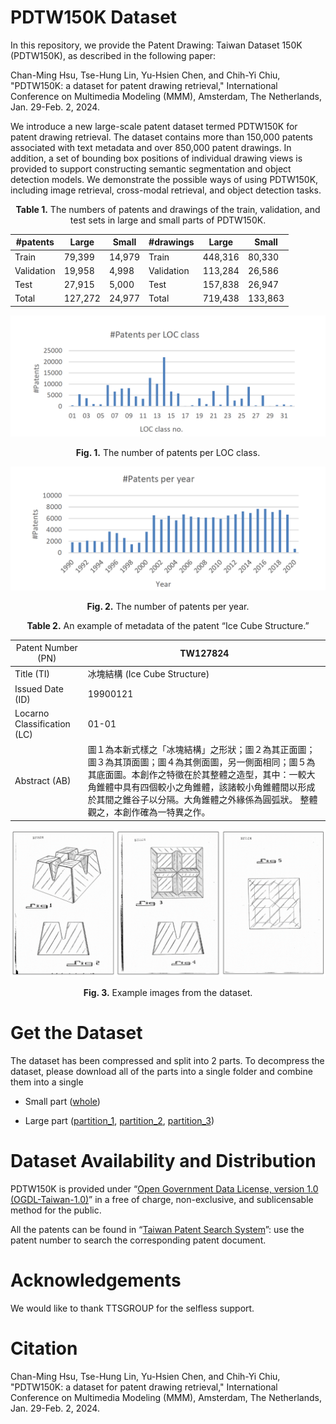 # PDTW150K Dataset
In this repository, we provide the Patent Drawing: Taiwan Dataset 150K (PDTW150K), as described in the following paper:

Chan-Ming Hsu, Tse-Hung Lin, Yu-Hsien Chen, and Chih-Yi Chiu, "PDTW150K: a dataset for patent drawing retrieval," International Conference on Multimedia Modeling (MMM), Amsterdam, The Netherlands, Jan. 29-Feb. 2, 2024.

We introduce a new large-scale patent dataset termed PDTW150K for patent drawing retrieval. The dataset contains more than 150,000 patents associated with text metadata and over 850,000 patent drawings. In addition, a set of bounding box positions of individual drawing views is provided to support constructing semantic segmentation and object detection models. We demonstrate the possible ways of using PDTW150K, including image retrieval, cross-modal retrieval, and object detection tasks.



<div align="center">
  
**Table 1.** The numbers of patents and drawings of the train, validation, and test sets in large and small parts of PDTW150K.

| **#patents**   | Large   | Small    | **#drawings**  | Large   | Small   |
|------------|---------|----------|------------|---------|---------|
| Train      | 79,399  | 14,979   | Train      | 448,316 | 80,330  |
| Validation | 19,958  | 4,998    | Validation | 113,284 | 26,586  |
| Test       | 27,915  | 5,000    | Test       | 157,838 | 26,947  |
| Total      | 127,272 | 24,977   | Total      | 719,438 | 133,863 |


</div>

![fig2](figures/PDTW150K-fig2.PNG)
<div align="center">
  
**Fig. 1.** The number of patents per LOC class.
</div>

![fig3](figures/PDTW150K-fig3.PNG)
<div align="center">
  
**Fig. 2.** The number of patents per year.
</div>






<div align="center">



**Table 2.** An example of metadata of the patent “Ice Cube Structure.”

</div>




| <span style="font-weight:normal">Patent Number (PN)</span>          | TW127824                                                                                                                                                                                                                                                                                          |
|-----------------------------|---------------------------------------------------------------------------------------------------------------------------------------------------------------------------------------------------------------------------------------------------------------------------------------------------|
| Title (TI)                  | 冰塊結構 (Ice Cube Structure)                                                                                                                                                                                                                                                                     |
| Issued Date (ID)            | 19900121                                                                                                                                                                                                                                                                                          |
| Locarno Classification (LC) | 01-01                                                                                                                                                                                                                                                                                             |
| Abstract (AB)               | 圖１為本新式樣之「冰塊結構」之形狀；圖２為其正面圖；圖３為其頂面圖；圖４為其側面圖，另一側面相同；圖５為其底面圖。本創作之特徵在於其整體之造型，其中：一較大角錐體中具有四個較小之角錐體，該諸較小角錐體間以形成於其間之錐谷子以分隔。大角錐體之外緣係為圓弧狀。 整體觀之，本創作確為一特異之作。 |

<div align="center">
  
![fig 4](figures/PDTW150K-fig4.png)



**Fig. 3.** Example images from the dataset.

</div>

# Get the Dataset
The dataset has been compressed and split into 2 parts. To decompress the dataset, please download all of the parts into a single folder and combine them into a single

* Small part ([whole](https://drive.google.com/drive/folders/1FmGmE5yeiJB-SpoL1brCyrFUZGDcbQJg)) 

* Large part ([partition_1](https://drive.google.com/drive/folders/1SqoKJxhSMdZ9yhVltzo_RFBPx0tkwWRH?usp=sharing), [partition_2](https://drive.google.com/drive/folders/1E0jySfdlLrRf4oUT9ntpwq1wbgnn9v_A?usp=sharing), [partition_3](https://drive.google.com/drive/folders/1T02cEnvxAQGZRXLggeaB89PaiaLcP3oA?usp=sharing))


# Dataset Availability and Distribution
PDTW150K is provided under “[Open Government Data License, version 1.0 (OGDL-Taiwan-1.0)]( https://www.tipo.gov.tw/en/cp-389-800409-65ea6-2.html)” in a free of charge, non-exclusive, and sublicensable method for the public.

All the patents can be found in “[Taiwan Patent Search System](https://twpat1.tipo.gov.tw/twpatc/twpatengkm)”: use the patent number to search the corresponding patent document. 

# Acknowledgements
We would like to thank TTSGROUP for the selfless support.

# Citation
Chan-Ming Hsu, Tse-Hung Lin, Yu-Hsien Chen, and Chih-Yi Chiu, "PDTW150K: a dataset for patent drawing retrieval," International Conference on Multimedia Modeling (MMM), Amsterdam, The Netherlands, Jan. 29-Feb. 2, 2024.

